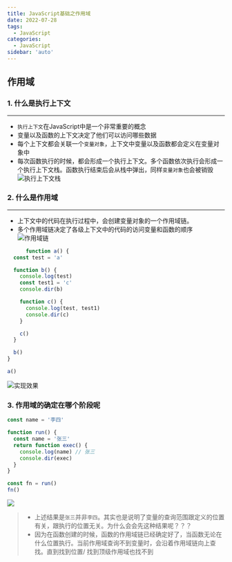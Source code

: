 ```yaml
---
title: JavaScript基础之作用域
date: 2022-07-28
tags:
  - JavaScript
categories:
  - JavaScript
sidebar: 'auto'
---
```


## 作用域

### 1. 什么是执行上下文

<hr />

- `执行上下文`在JavaScript中是一个非常重要的概念
- 变量以及函数的上下文决定了他们可以访问哪些数据
- 每个上下文都会关联一个`变量对象`，上下文中变量以及函数都会定义在变量对象中
- 每次函数执行的时候，都会形成一个执行上下文。多个函数依次执行会形成一个执行上下文栈。函数执行结束后会从栈中弹出，同样`变量对象`也会被销毁
  ![执行上下文栈](https://img-blog.csdnimg.cn/6cbe967f49cc4c579167e57742dd48d4.png#pic_center)

### 2. 什么是作用域

<hr />

- 上下文中的代码在执行过程中，会创建变量对象的一个作用域链。
- 多个作用域链决定了各级上下文中的代码的访问变量和函数的顺序
  ![作用域链](https://img-blog.csdnimg.cn/0fe4f892e4a341f18163800c1509b782.png#pic_center)

```js
      function a() {
  const test = 'a'

  function b() {
    console.log(test)
    const test1 = 'c'
    console.dir(b)

    function c() {
      console.log(test, test1)
      console.dir(c)
    }

    c()
  }

  b()
}

a()
```

![实现效果](https://img-blog.csdnimg.cn/f21a502fad5a452897ddc21df3cd9dd5.png#pic_center)

### 3. 作用域的确定在哪个阶段呢

```js
const name = '李四'

function run() {
  const name = '张三'
  return function exec() {
    console.log(name) // 张三
    console.dir(exec)
  }
}

const fn = run()
fn()
```

![](https://img-blog.csdnimg.cn/28b6a0bd2a084ce7971ad73b71487a81.png#pic_center)
> - 上述结果是`张三`并非`李四`。其实也是说明了变量的查询范围跟定义的位置有关，跟执行的位置无关。为什么会会先这种结果呢？？？
> - 因为在函数创建的时候，函数的作用域链已经确定好了，当函数无论在什么位置执行。当前作用域查询不到变量时，会沿着作用域链向上查找。直到找到位置/ 找到顶级作用域也找不到
